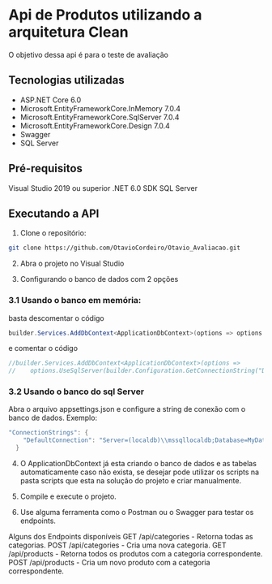 # Api de Produtos utilizando a arquitetura Clean
O objetivo dessa api é para o teste de avaliação

## Tecnologias utilizadas
- ASP.NET Core 6.0
- Microsoft.EntityFrameworkCore.InMemory 7.0.4
- Microsoft.EntityFrameworkCore.SqlServer 7.0.4
- Microsoft.EntityFrameworkCore.Design 7.0.4
- Swagger
- SQL Server 

## Pré-requisitos
Visual Studio 2019 ou superior
.NET 6.0 SDK
SQL Server 

## Executando a API
1. Clone o repositório:
```bash
git clone https://github.com/OtavioCordeiro/Otavio_Avaliacao.git
```

2. Abra o projeto no Visual Studio

3. Configurando o banco de dados com 2 opções

### 3.1 Usando o banco em memória: 
basta descomentar o código 
```csharp
builder.Services.AddDbContext<ApplicationDbContext>(options => options.UseInMemoryDatabase("SistemaDb"));
```

e comentar o código
```csharp
//builder.Services.AddDbContext<ApplicationDbContext>(options => 
//    options.UseSqlServer(builder.Configuration.GetConnectionString("DefaultConnection")));
```

### 3.2 Usando o banco do sql Server

Abra o arquivo appsettings.json e configure a string de conexão com o banco de dados. Exemplo:

```swift
"ConnectionStrings": {
    "DefaultConnection": "Server=(localdb)\\mssqllocaldb;Database=MyDatabase;Trusted_Connection=True;"
  }
```  

4. O ApplicationDbContext já esta criando o banco de dados e as tabelas automaticamente caso não exista, 
se desejar pode utilizar os scripts na pasta scripts que esta na solução do projeto e criar manualmente. 
 
5. Compile e execute o projeto.

6. Use alguma ferramenta como o Postman ou o Swagger para testar os endpoints.

Alguns dos Endpoints disponíveis
GET /api/categories - Retorna todas as categorias.
POST /api/categories - Cria uma nova categoria.
GET /api/products - Retorna todos os produtos com a categoria correspondente.
POST /api/products - Cria um novo produto com a categoria correspondente.
